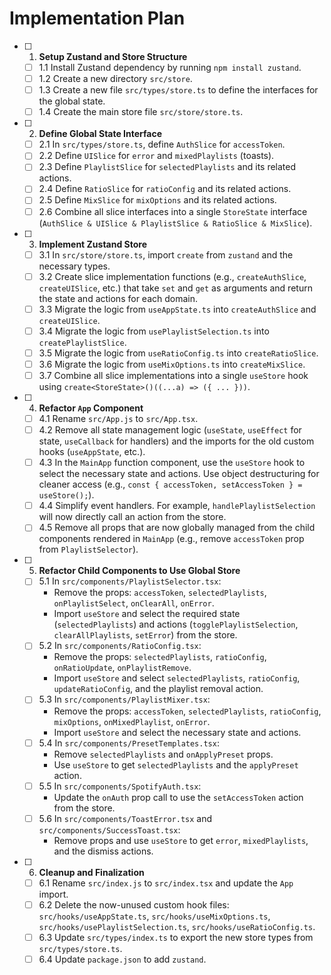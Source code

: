 # Implementation Plan

- [ ] 1. **Setup Zustand and Store Structure**
  - [ ] 1.1 Install Zustand dependency by running `npm install zustand`.
  - [ ] 1.2 Create a new directory `src/store`.
  - [ ] 1.3 Create a new file `src/types/store.ts` to define the interfaces for the global state.
  - [ ] 1.4 Create the main store file `src/store/store.ts`.

- [ ] 2. **Define Global State Interface**
  - [ ] 2.1 In `src/types/store.ts`, define `AuthSlice` for `accessToken`.
  - [ ] 2.2 Define `UISlice` for `error` and `mixedPlaylists` (toasts).
  - [ ] 2.3 Define `PlaylistSlice` for `selectedPlaylists` and its related actions.
  - [ ] 2.4 Define `RatioSlice` for `ratioConfig` and its related actions.
  - [ ] 2.5 Define `MixSlice` for `mixOptions` and its related actions.
  - [ ] 2.6 Combine all slice interfaces into a single `StoreState` interface (`AuthSlice & UISlice & PlaylistSlice & RatioSlice & MixSlice`).

- [ ] 3. **Implement Zustand Store**
  - [ ] 3.1 In `src/store/store.ts`, import `create` from `zustand` and the necessary types.
  - [ ] 3.2 Create slice implementation functions (e.g., `createAuthSlice`, `createUISlice`, etc.) that take `set` and `get` as arguments and return the state and actions for each domain.
  - [ ] 3.3 Migrate the logic from `useAppState.ts` into `createAuthSlice` and `createUISlice`.
  - [ ] 3.4 Migrate the logic from `usePlaylistSelection.ts` into `createPlaylistSlice`.
  - [ ] 3.5 Migrate the logic from `useRatioConfig.ts` into `createRatioSlice`.
  - [ ] 3.6 Migrate the logic from `useMixOptions.ts` into `createMixSlice`.
  - [ ] 3.7 Combine all slice implementations into a single `useStore` hook using `create<StoreState>()((...a) => ({ ... }))`.

- [ ] 4. **Refactor `App` Component**
  - [ ] 4.1 Rename `src/App.js` to `src/App.tsx`.
  - [ ] 4.2 Remove all state management logic (`useState`, `useEffect` for state, `useCallback` for handlers) and the imports for the old custom hooks (`useAppState`, etc.).
  - [ ] 4.3 In the `MainApp` function component, use the `useStore` hook to select the necessary state and actions. Use object destructuring for cleaner access (e.g., `const { accessToken, setAccessToken } = useStore();`).
  - [ ] 4.4 Simplify event handlers. For example, `handlePlaylistSelection` will now directly call an action from the store.
  - [ ] 4.5 Remove all props that are now globally managed from the child components rendered in `MainApp` (e.g., remove `accessToken` prop from `PlaylistSelector`).

- [ ] 5. **Refactor Child Components to Use Global Store**
  - [ ] 5.1 In `src/components/PlaylistSelector.tsx`:
    - Remove the props: `accessToken`, `selectedPlaylists`, `onPlaylistSelect`, `onClearAll`, `onError`.
    - Import `useStore` and select the required state (`selectedPlaylists`) and actions (`togglePlaylistSelection`, `clearAllPlaylists`, `setError`) from the store.
  - [ ] 5.2 In `src/components/RatioConfig.tsx`:
    - Remove the props: `selectedPlaylists`, `ratioConfig`, `onRatioUpdate`, `onPlaylistRemove`.
    - Import `useStore` and select `selectedPlaylists`, `ratioConfig`, `updateRatioConfig`, and the playlist removal action.
  - [ ] 5.3 In `src/components/PlaylistMixer.tsx`:
    - Remove the props: `accessToken`, `selectedPlaylists`, `ratioConfig`, `mixOptions`, `onMixedPlaylist`, `onError`.
    - Import `useStore` and select the necessary state and actions.
  - [ ] 5.4 In `src/components/PresetTemplates.tsx`:
    - Remove `selectedPlaylists` and `onApplyPreset` props.
    - Use `useStore` to get `selectedPlaylists` and the `applyPreset` action.
  - [ ] 5.5 In `src/components/SpotifyAuth.tsx`:
    - Update the `onAuth` prop call to use the `setAccessToken` action from the store.
  - [ ] 5.6 In `src/components/ToastError.tsx` and `src/components/SuccessToast.tsx`:
    - Remove props and use `useStore` to get `error`, `mixedPlaylists`, and the dismiss actions.

- [ ] 6. **Cleanup and Finalization**
  - [ ] 6.1 Rename `src/index.js` to `src/index.tsx` and update the `App` import.
  - [ ] 6.2 Delete the now-unused custom hook files: `src/hooks/useAppState.ts`, `src/hooks/useMixOptions.ts`, `src/hooks/usePlaylistSelection.ts`, `src/hooks/useRatioConfig.ts`.
  - [ ] 6.3 Update `src/types/index.ts` to export the new store types from `src/types/store.ts`.
  - [ ] 6.4 Update `package.json` to add `zustand`.
